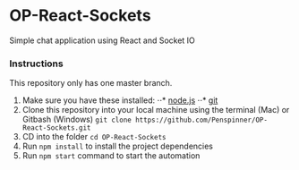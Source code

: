 # OP-React-Sockets
Simple chat application using React and Socket IO

### Instructions 

This repository only has one master branch. 

1. Make sure you have these installed:
⋅⋅* [node.js](https://nodejs.org)
⋅⋅* [git](https://git-scm.com)
2. Clone this repository into your local machine using the terminal (Mac) or Gitbash (Windows) `git clone https://github.com/Penspinner/OP-React-Sockets.git`
3. CD into the folder `cd OP-React-Sockets`
4. Run `npm install` to install the project dependencies
5. Run `npm start` command to start the automation
